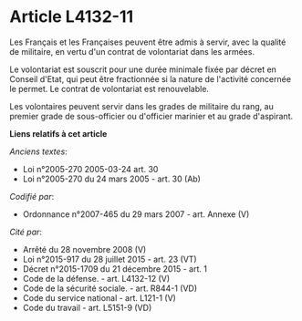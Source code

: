 # Article L4132-11

Les Français et les Françaises peuvent être admis à servir, avec la qualité de militaire, en vertu d'un contrat de
volontariat dans les armées.

Le volontariat est souscrit pour une durée minimale fixée par décret en Conseil d'Etat, qui peut être fractionnée si la
nature de l'activité concernée le permet. Le contrat de volontariat est renouvelable.

Les volontaires peuvent servir dans les grades de militaire du rang, au premier grade de sous-officier ou d'officier marinier
et au grade d'aspirant.

**Liens relatifs à cet article**

_Anciens textes_:

  - Loi n°2005-270 2005-03-24 art. 30
  - Loi n°2005-270 du 24 mars 2005 - art. 30 (Ab)

_Codifié par_:

  - Ordonnance n°2007-465 du 29 mars 2007 - art. Annexe (V)

_Cité par_:

  - Arrêté du 28 novembre 2008 (V)
  - Loi n°2015-917 du 28 juillet 2015 - art. 23 (VT)
  - Décret n°2015-1709 du 21 décembre 2015 - art. 1
  - Code de la défense. - art. L4132-12 (V)
  - Code de la sécurité sociale. - art. R844-1 (VD)
  - Code du service national - art. L121-1 (V)
  - Code du travail - art. L5151-9 (VD)
